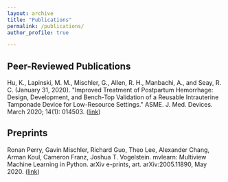 ```yaml
---
layout: archive
title: "Publications"
permalink: /publications/
author_profile: true

---
```


## Peer-Reviewed Publications

Hu, K., Lapinski, M. M., Mischler, G., Allen, R. H., Manbachi, A., and Seay, R. C. (January 31, 2020). "Improved Treatment of Postpartum Hemorrhage: Design, Development, and Bench-Top Validation of a Reusable Intrauterine Tamponade Device for Low-Resource Settings." ASME. J. Med. Devices. March 2020; 14(1): 014503. ([link](https://asmedigitalcollection.asme.org/medicaldevices/article/14/1/014503/1072514/Improved-Treatment-of-Postpartum-Hemorrhage-Design))

## Preprints

Ronan Perry, Gavin Mischler, Richard Guo, Theo Lee, Alexander Chang, Arman Koul, Cameron Franz, Joshua T. Vogelstein. mvlearn: Multiview Machine Learning in Python. arXiv e-prints, art. arXiv:2005.11890, May 2020. ([link](https://arxiv.org/abs/2005.11890))

